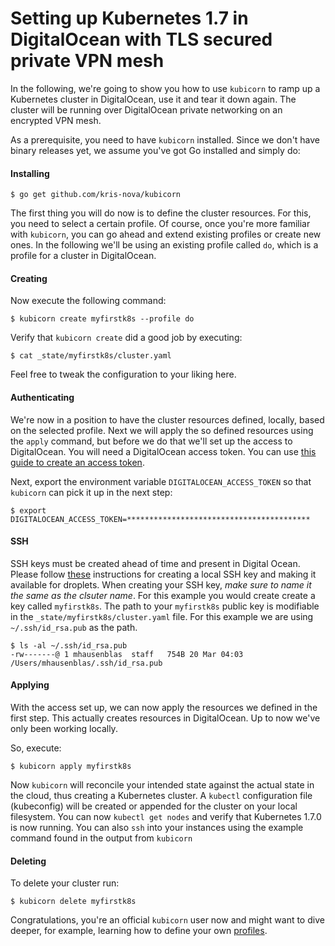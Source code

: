 # Setting up Kubernetes 1.7 in DigitalOcean with TLS secured private VPN mesh

In the following, we're going to show you how to use `kubicorn` to ramp up a Kubernetes cluster in DigitalOcean, use it and tear it down again.
The cluster will be running over DigitalOcean private networking on an encrypted VPN mesh.

As a prerequisite, you need to have `kubicorn` installed. Since we don't have binary releases yet, we assume you've got Go installed and simply do:

#### Installing

```
$ go get github.com/kris-nova/kubicorn
```

The first thing you will do now is to define the cluster resources.
For this, you need to select a certain profile. Of course, once you're more familiar with `kubicorn`, you can go ahead and extend existing profiles or create new ones.
In the following we'll be using an existing profile called `do`, which is a profile for a cluster in DigitalOcean.

#### Creating

Now execute the following command:

```
$ kubicorn create myfirstk8s --profile do
```

Verify that `kubicorn create` did a good job by executing:

```
$ cat _state/myfirstk8s/cluster.yaml
```

Feel free to tweak the configuration to your liking here.

#### Authenticating

We're now in a position to have the cluster resources defined, locally, based on the selected profile.
Next we will apply the so defined resources using the `apply` command, but before we do that we'll set up the access to DigitalOcean.
You will need a DigitalOcean access token. 
You can use [this guide to create an access token](https://www.digitalocean.com/community/tutorials/how-to-use-the-digitalocean-api-v2#how-to-generate-a-personal-access-token).

Next, export the environment variable `DIGITALOCEAN_ACCESS_TOKEN` so that `kubicorn` can pick it up in the next step:

```
$ export DIGITALOCEAN_ACCESS_TOKEN=*****************************************
```

#### SSH

SSH keys must be created ahead of time and present in Digital Ocean. Please follow [these](https://www.digitalocean.com/community/tutorials/how-to-use-ssh-keys-with-digitalocean-droplets) instructions for creating a local SSH key and making it available for droplets. When creating your SSH key, *make sure to name it the same as the clsuter name*. For this example you would create create a key called `myfirstk8s`. The path to your `myfirstk8s` public key is modifiable in the `_state/myfirstk8s/cluster.yaml` file. For this example we are using `~/.ssh/id_rsa.pub` as the path.

```
$ ls -al ~/.ssh/id_rsa.pub
-rw-------@ 1 mhausenblas  staff   754B 20 Mar 04:03 /Users/mhausenblas/.ssh/id_rsa.pub
```

#### Applying

With the access set up, we can now apply the resources we defined in the first step. 
This actually creates resources in DigitalOcean. Up to now we've only been working locally.

So, execute:

```
$ kubicorn apply myfirstk8s
```

Now `kubicorn` will reconcile your intended state against the actual state in the cloud, thus creating a Kubernetes cluster.
A `kubectl` configuration file (kubeconfig) will be created or appended for the cluster on your local filesystem.
You can now `kubectl get nodes` and verify that Kubernetes 1.7.0 is now running.
You can also `ssh` into your instances using the example command found in the output from `kubicorn`

#### Deleting

To delete your cluster run:

```
$ kubicorn delete myfirstk8s
```

Congratulations, you're an official `kubicorn` user now and might want to dive deeper,
for example, learning how to define your own [profiles](https://github.com/kris-nova/kubicorn/tree/master/profiles).
